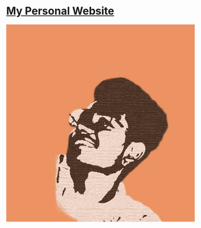 # <a href="https://dileep-hub.github.io/dheewebsite/" target="_blank">My Personal Website</a>


![My Alternate Portfolio Website](https://raw.githubusercontent.com/dileep-hub/dheewebsite/master/img/21.jpg)
